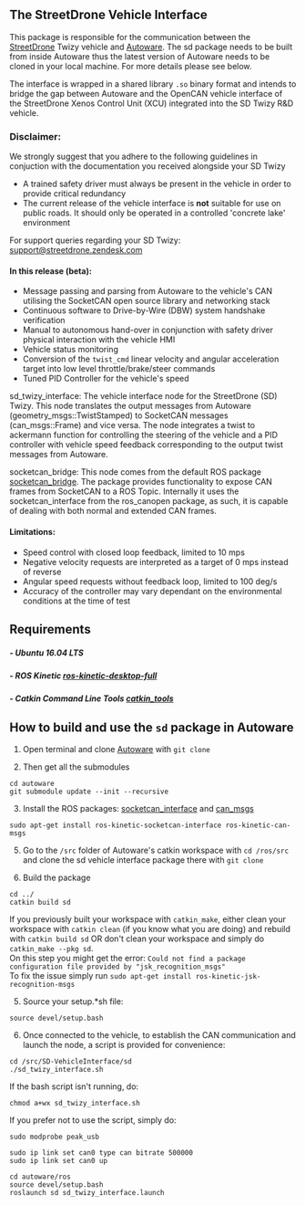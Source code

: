 ## The StreetDrone Vehicle Interface
This package is responsible for the communication between the [StreetDrone](https://streetdrone.com/) Twizy vehicle and [Autoware](https://github.com/autowarefoundation/autoware). The sd package needs to be built from inside Autoware thus the latest version of Autoware needs to be cloned in your local machine. For more details please see below.

The interface is wrapped in a shared library `.so` binary format and intends to bridge the gap between Autoware and the OpenCAN vehicle interface of the StreetDrone Xenos Control Unit (XCU) integrated into the SD Twizy R&D vehicle.

### Disclaimer:
We strongly suggest that you adhere to the following guidelines in conjuction with the documentation you received alongside your SD Twizy
* A trained safety driver must always be present in the vehicle in order to provide critical redundancy
* The current release of the vehicle interface is **not** suitable for use on public roads. It should only be operated in a controlled 'concrete lake' environment  

For support queries regarding your SD Twizy: [support@streetdrone.zendesk.com](support@streetdrone.zendesk.com)

#### In this release (beta):
* Message passing and parsing from Autoware to the vehicle's CAN utilising the SocketCAN open source library and networking stack
* Continuous software to Drive-by-Wire (DBW) system handshake verification
* Manual to autonomous hand-over in conjunction with safety driver physical interaction with the vehicle HMI
* Vehicle status monitoring
* Conversion of the `twist_cmd` linear velocity and angular acceleration target into low level throttle/brake/steer commands
* Tuned PID Controller for the vehicle's speed

sd_twizy_interface: The vehicle interface node for the StreetDrone (SD) Twizy. This node translates the output messages from Autoware (geometry_msgs::TwistStamped) to SocketCAN messages (can_msgs::Frame) and vice versa. The node integrates a twist to ackermann function for controlling the steering of the vehicle and a PID controller with vehicle speed feedback corresponding to the output twist messages from Autoware.  

socketcan_bridge: This node comes from the default ROS package [socketcan_bridge](http://wiki.ros.org/socketcan_bridge). The package provides functionality to expose CAN frames from SocketCAN to a ROS Topic. Internally it uses the socketcan_interface from the ros_canopen package, as such, it is capable of dealing with both normal and extended CAN frames. 

#### Limitations:
* Speed control with closed loop feedback, limited to 10 mps
* Negative velocity requests are interpreted as a target of 0 mps instead of reverse
* Angular speed requests without feedback loop, limited to 100 deg/s
* Accuracy of the controller may vary dependant on the environmental conditions at the time of test

## Requirements

##### - Ubuntu 16.04 LTS
##### - ROS Kinetic [ros-kinetic-desktop-full](http://wiki.ros.org/kinetic/Installation/Ubuntu)
##### - Catkin Command Line Tools [catkin_tools](https://catkin-tools.readthedocs.io/en/latest/installing.html)


## How to build and use the `sd` package in Autoware
1. Open terminal and clone [Autoware](https://github.com/autowarefoundation/autoware) with `git clone`

2. Then get all the submodules
```
cd autoware
git submodule update --init --recursive
```

3. Install the ROS packages: [socketcan_interface](http://wiki.ros.org/socketcan_interface) and [can_msgs](http://wiki.ros.org/can_msgs)
```
sudo apt-get install ros-kinetic-socketcan-interface ros-kinetic-can-msgs
```


5. Go to the `/src` folder of Autoware's catkin workspace with `cd /ros/src` and clone the sd vehicle interface package there with `git clone`

6. Build the package
 ```
cd ../
catkin build sd
```

If you previously built your workspace with `catkin_make`, either clean your workspace with `catkin clean` (if you know what you are doing) and rebuild with `catkin build sd` OR don't clean your workspace and simply do `catkin_make --pkg sd`.  
On this step you might get the error: `Could not find a package configuration file provided by "jsk_recognition_msgs"`  
To fix the issue simply run `sudo apt-get install ros-kinetic-jsk-recognition-msgs`


5. Source your setup.*sh file:
```
source devel/setup.bash
```

6. Once connected to the vehicle, to establish the CAN communication and launch the node, a script is provided for convenience:
```
cd /src/SD-VehicleInterface/sd
./sd_twizy_interface.sh
```
If the bash script isn't running, do:
```
chmod a+wx sd_twizy_interface.sh
```

If you prefer not to use the script, simply do:
```
sudo modprobe peak_usb

sudo ip link set can0 type can bitrate 500000
sudo ip link set can0 up

cd autoware/ros
source devel/setup.bash
roslaunch sd sd_twizy_interface.launch
```


